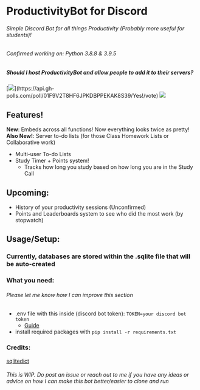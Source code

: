 # ProductivityBot for Discord
###### Simple Discord Bot for all things Productivity (Probably more useful for students)!
###### Confirmed working on: Python 3.8.8 & 3.9.5

##### Should I host ProductivityBot and allow people to add it to their servers?
[![](https://api.gh-polls.com/poll/01F9V2T8HF6JPKDBPPEKAK8S39/Yes!)](https://api.gh-polls.com/poll/01F9V2T8HF6JPKDBPPEKAK8S39/Yes!/vote)  
[![](https://api.gh-polls.com/poll/01F9V2T8HF6JPKDBPPEKAK8S39/No)](https://api.gh-polls.com/poll/01F9V2T8HF6JPKDBPPEKAK8S39/No/vote)
## Features!
**New**: Embeds across all functions! Now everything looks twice as pretty!  
**Also New!**: Server to-do lists (for those Class Homework Lists or Collaborative work)  
- Multi-user To-do Lists
- Study Timer + Points system!
  - Tracks how long you study based on how long you are in the Study Call
## Upcoming:
- History of your productivity sessions (Unconfirmed)
- Points and Leaderboards system to see who did the most work (by stopwatch)

## Usage/Setup:

### Currently, databases are stored within the .sqlite file that will be auto-created

### What you need:
###### Please let me know how I can improve this section
- .env file with this inside (discord bot token):
```TOKEN=your discord bot token```
  - [Guide](https://www.writebots.com/discord-bot-token/)
- install required packages with ```pip install -r requirements.txt```

### Credits:
[sqlitedict](https://github.com/RaRe-Technologies/sqlitedict)

###### This is WIP. Do post an issue or reach out to me if you have any ideas or advice on how I can make this bot better/easier to clone and run



